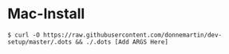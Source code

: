 # Mac-Install

    $ curl -O https://raw.githubusercontent.com/donnemartin/dev-setup/master/.dots && ./.dots [Add ARGS Here]
